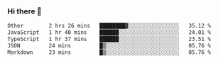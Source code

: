 ### Hi there 👋

<!--
**WShiBin/WShiBin** is a ✨ _special_ ✨ repository because its `README.md` (this file) appears on your GitHub profile.

Here are some ideas to get you started:

- 🔭 I’m currently working on ...
- 🌱 I’m currently learning ...
- 👯 I’m looking to collaborate on ...
- 🤔 I’m looking for help with ...
- 💬 Ask me about ...
- 📫 How to reach me: ...
- 😄 Pronouns: ...
- ⚡ Fun fact: ...
-->

<!--START_SECTION:waka-->

```txt
Other        2 hrs 26 mins   ████████▓░░░░░░░░░░░░░░░░   35.12 %
JavaScript   1 hr 40 mins    ██████░░░░░░░░░░░░░░░░░░░   24.01 %
TypeScript   1 hr 37 mins    ██████░░░░░░░░░░░░░░░░░░░   23.51 %
JSON         24 mins         █▒░░░░░░░░░░░░░░░░░░░░░░░   05.76 %
Markdown     23 mins         █▒░░░░░░░░░░░░░░░░░░░░░░░   05.76 %
```

<!--END_SECTION:waka-->

